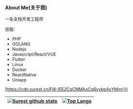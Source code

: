 ### About Me(关于我)

一名全栈开发工程师

技能:
  - PHP
  - GOLANG
  - Nodejs
  - Javascript/React/VUE
  - Flutter
  - Linux
  - Docker
  - ReactNative
  - Uniapp
  
[https://cdn.surest.cn/Fj8-IEE2CqCNMAoCg6vybp4xYMmr]()

| [![Surest github stats](https://github-readme-stats.vercel.app/api?username=surest-sky)](https://github.com/surest-sky/github-readme-stats) |[![Top Langs](https://github-readme-stats.vercel.app/api/top-langs/?username=surest-sky)](https://github.com/anuraghazra/github-readme-stats) |
| ------------------------------------------------------------ | ------------------------------------------------------------ |
